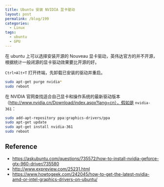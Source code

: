 ```yaml
---
title: Ubuntu 安装 NVIDIA 显卡驱动
layout: post
permalink: /blog/199
categories:
  - Linux
tags:
  - ubuntu
  - GPU
---
```


在 ubuntu 上可以选择安装开源的 Nouveau 显卡驱动，英伟达官方的并不开源，根据统计一般闭源的显卡驱动效果要比开源的好。

`Ctrl+Alt+T` 打开终端，先卸载已安装的驱动并重启。

```bash
sudo apt-get purge nvidia*  
sudo reboot  
```

在 NVIDIA 官网查找适合自己显卡和操作系统的最新驱动版本（http://www.nvidia.cn/Download/index.aspx?lang=cn），假如是 `nvidia-361`：

```bash
sudo add-apt-repository ppa:graphics-drivers/ppa
sudo apt-get update
sudo apt-get install nvidia-361
sudo reboot
```

## Reference

- https://askubuntu.com/questions/735572/how-to-install-nvidia-geforce-gtx-960-driver/735580
- http://www.expreview.com/25231.html
- https://www.howtogeek.com/242045/how-to-get-the-latest-nvidia-amd-or-intel-graphics-drivers-on-ubuntu/